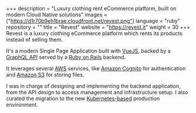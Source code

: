 +++
description = "Luxury clothing rent eCommerce platform, built on modern Cloud Native solutions"
images = ["https://d1r70b9eh1brae.cloudfront.net/revest.png"]
language = "ruby"
repository = ""
title = "Revest"
website = "https://revest.it"
weight = 30
+++
Revest is a luxury clothing eCommerce platform which rents its products instead of selling them.

It's a modern Single Page Application built with [VueJS](https://vuejs.org), backed by a [GraphQL API](https://graphql.org/) served by a [Ruby on Rails](https://rubyonrails.org/) backend.

It leverages several [AWS](https://aws.amazon.com/) services, like [Amazon Cognito](https://aws.amazon.com/it/cognito/) for authentication and [Amazon S3](https://aws.amazon.com/it/s3/) for storing files.

I was in charge of designing and implementing the backend application, from the API design to access management and infrastructure setup. I also curated the migration to the new [Kubernetes-based](https://kubernetes.io) production environment.